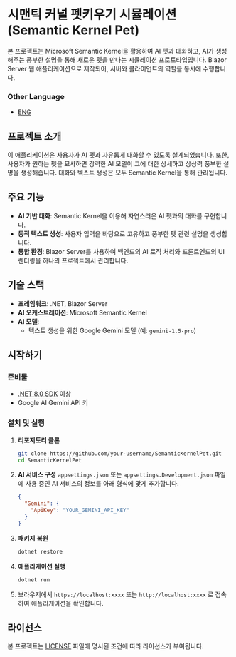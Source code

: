 # 시맨틱 커널 펫키우기 시뮬레이션 (Semantic Kernel Pet)

본 프로젝트는 Microsoft Semantic Kernel을 활용하여 AI 펫과 대화하고, AI가 생성해주는 풍부한 설명을 통해 새로운 펫을 만나는 시뮬레이션 프로토타입입니다. Blazor Server 웹 애플리케이션으로 제작되어, 서버와 클라이언트의 역할을 동시에 수행합니다.

### Other Language  

- [ENG](./README.md)

## 프로젝트 소개

이 애플리케이션은 사용자가 AI 펫과 자유롭게 대화할 수 있도록 설계되었습니다. 또한, 사용자가 원하는 펫을 묘사하면 강력한 AI 모델이 그에 대한 상세하고 상상력 풍부한 설명을 생성해줍니다. 대화와 텍스트 생성은 모두 Semantic Kernel을 통해 관리됩니다.

## 주요 기능

-   **AI 기반 대화**: Semantic Kernel을 이용해 자연스러운 AI 펫과의 대화를 구현합니다.
-   **동적 텍스트 생성**: 사용자 입력을 바탕으로 고유하고 풍부한 펫 관련 설명을 생성합니다.
-   **통합 환경**: Blazor Server를 사용하여 백엔드의 AI 로직 처리와 프론트엔드의 UI 렌더링을 하나의 프로젝트에서 관리합니다.

## 기술 스택

-   **프레임워크**: .NET, Blazor Server
-   **AI 오케스트레이션**: Microsoft Semantic Kernel
-   **AI 모델**:
    -   텍스트 생성을 위한 Google Gemini 모델 (예: `gemini-1.5-pro`)

## 시작하기

### 준비물

-   [.NET 8.0 SDK](https://dotnet.microsoft.com/download/dotnet/8.0) 이상
-   Google AI Gemini API 키

### 설치 및 실행

1.  **리포지토리 클론**
    ```bash
    git clone https://github.com/your-username/SemanticKernelPet.git
    cd SemanticKernelPet
    ```

2.  **AI 서비스 구성**
    `appsettings.json` 또는 `appsettings.Development.json` 파일에 사용 중인 AI 서비스의 정보를 아래 형식에 맞게 추가합니다.

    ```json
    {
      "Gemini": {
        "ApiKey": "YOUR_GEMINI_API_KEY"
      }
    }
    ```

3.  **패키지 복원**
    ```bash
    dotnet restore
    ```

4.  **애플리케이션 실행**
    ```bash
    dotnet run
    ```

5.  브라우저에서 `https://localhost:xxxx` 또는 `http://localhost:xxxx` 로 접속하여 애플리케이션을 확인합니다.

## 라이선스

본 프로젝트는 [LICENSE](LICENSE) 파일에 명시된 조건에 따라 라이선스가 부여됩니다.
